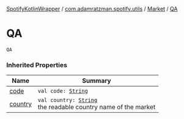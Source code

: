 [SpotifyKotlinWrapper](../../index.md) / [com.adamratzman.spotify.utils](../index.md) / [Market](index.md) / [QA](./-q-a.md)

# QA

`QA`

### Inherited Properties

| Name | Summary |
|---|---|
| [code](code.md) | `val code: `[`String`](https://kotlinlang.org/api/latest/jvm/stdlib/kotlin/-string/index.html) |
| [country](country.md) | `val country: `[`String`](https://kotlinlang.org/api/latest/jvm/stdlib/kotlin/-string/index.html)<br>the readable country name of the market |
